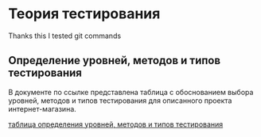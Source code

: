 # Теория тестирования

Thanks this I tested git commands

## Определение уровней, методов и типов тестирования

В документе по ссылке представлена таблица с обоснованием выбора уровней, методов и типов тестирования для описанного проекта интернет-магазина.

[таблица определения уровней, методов и типов тестирования](https://docs.google.com/spreadsheets/d/1frU5IHOCmaKo5ScdfPd_BsepKGNalRE0YicVHdlfvD4/edit?usp=sharing)
